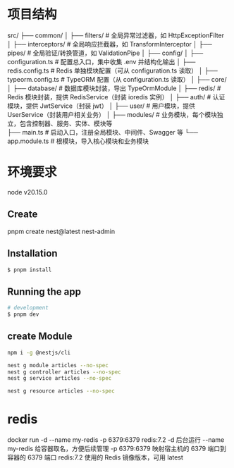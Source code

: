 # 项目结构
src/
├── common/
│   ├── filters/         # 全局异常过滤器，如 HttpExceptionFilter
│   ├── interceptors/    # 全局响应拦截器，如 TransformInterceptor
│   ├── pipes/           # 全局验证/转换管道，如 ValidationPipe
│
├── config/
│   ├── configuration.ts     # 配置总入口，集中收集 .env 并结构化输出
│   ├── redis.config.ts      # Redis 单独模块配置（可从 configuration.ts 读取）
│   ├── typeorm.config.ts    # TypeORM 配置（从 configuration.ts 读取）
│
├── core/
│   ├── database/            # 数据库模块封装，导出 TypeOrmModule
│   ├── redis/               # Redis 模块封装，提供 RedisService（封装 ioredis 实例）
│   ├── auth/                # 认证模块，提供 JwtService（封装 jwt）
│   ├── user/               # 用户模块，提供 UserService（封装用户相关业务）
│
├── modules/                # 业务模块，每个模块独立，包含控制器、服务、实体、模块等  
├── main.ts                 # 启动入口，注册全局模块、中间件、Swagger 等
└── app.module.ts           # 根模块，导入核心模块和业务模块

# 环境要求
node v20.15.0

## Create
pnpm create nest@latest nest-admin

## Installation

```bash
$ pnpm install
```

## Running the app

```bash
# development
$ pnpm dev
```

## create Module
```bash
npm i -g @nestjs/cli

nest g module articles --no-spec
nest g controller articles --no-spec
nest g service articles --no-spec

nest g resource articles --no-spec
```

# redis
docker run -d --name my-redis -p 6379:6379 redis:7.2
-d	后台运行
--name my-redis	给容器取名，方便后续管理
-p 6379:6379	映射宿主机的 6379 端口到容器的 6379 端口
redis:7.2	使用的 Redis 镜像版本，可用 latest